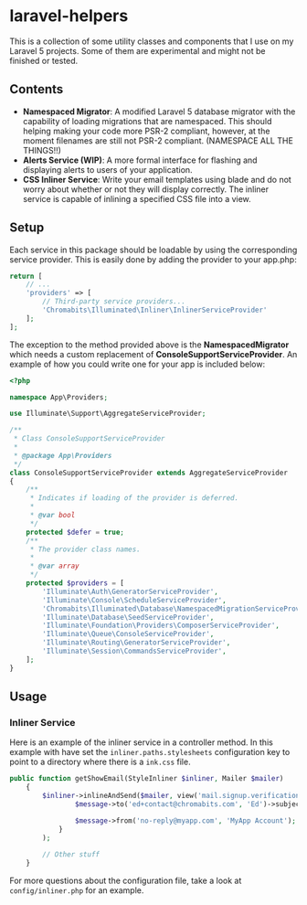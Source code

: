 # laravel-helpers

This is a collection of some utility classes and components that I use
on my Laravel 5 projects. Some of them are experimental and might not
be finished or tested.

## Contents

- **Namespaced Migrator**: A modified Laravel 5 database migrator with
the capability of loading migrations that are namespaced. This should
helping making your code more PSR-2 compliant, however, at the moment
filenames are still not PSR-2 compliant. (NAMESPACE ALL THE THINGS!!)
- **Alerts Service (WIP)**: A more formal interface for flashing and
displaying alerts to users of your application.
- **CSS Inliner Service**: Write your email templates using blade and
do not worry about whether or not they will display correctly. The
inliner service is capable of inlining a specified CSS file into a view.

## Setup

Each service in this package should be loadable by using the corresponding
service provider. This is easily done by adding the provider to your app.php:

```php
return [
    // ...
    'providers' => [
        // Third-party service providers...
        'Chromabits\Illuminated\Inliner\InlinerServiceProvider'
    ];
];
```

The exception to the method provided above is the **NamespacedMigrator** which needs a
 custom replacement of **ConsoleSupportServiceProvider**. An example of how
 you could write one for your app is included below:
 
 ```php
 <?php
 
 namespace App\Providers;
 
 use Illuminate\Support\AggregateServiceProvider;
 
 /**
  * Class ConsoleSupportServiceProvider
  *
  * @package App\Providers
  */
 class ConsoleSupportServiceProvider extends AggregateServiceProvider
 {
     /**
      * Indicates if loading of the provider is deferred.
      *
      * @var bool
      */
     protected $defer = true;
     /**
      * The provider class names.
      *
      * @var array
      */
     protected $providers = [
         'Illuminate\Auth\GeneratorServiceProvider',
         'Illuminate\Console\ScheduleServiceProvider',
         'Chromabits\Illuminated\Database\NamespacedMigrationServiceProvider',
         'Illuminate\Database\SeedServiceProvider',
         'Illuminate\Foundation\Providers\ComposerServiceProvider',
         'Illuminate\Queue\ConsoleServiceProvider',
         'Illuminate\Routing\GeneratorServiceProvider',
         'Illuminate\Session\CommandsServiceProvider',
     ];
 }
 ```

## Usage

### Inliner Service

Here is an example of the inliner service in a controller method. In
this example with have set the `inliner.paths.stylesheets` configuration
key to point to a directory where there is a `ink.css` file.

```php
public function getShowEmail(StyleInliner $inliner, Mailer $mailer)
    {
        $inliner->inlineAndSend($mailer, view('mail.signup.verification'), 'ink', function (Message $message) {
                $message->to('ed+contact@chromabits.com', 'Ed')->subject('Welcome!');

                $message->from('no-reply@myapp.com', 'MyApp Account');
            }
        );
        
        // Other stuff
    }
```

For more questions about the configuration file, take a look at `config/inliner.php`
for an example.

